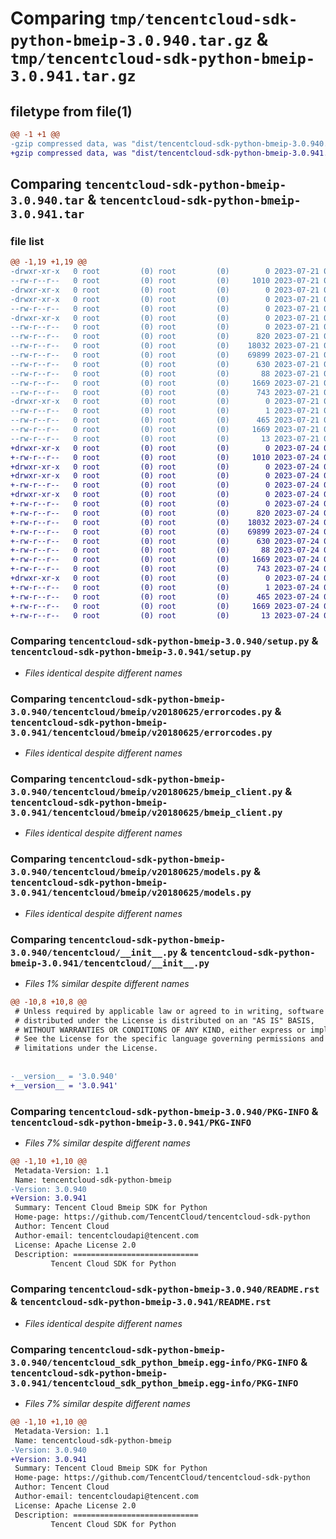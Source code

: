# Comparing `tmp/tencentcloud-sdk-python-bmeip-3.0.940.tar.gz` & `tmp/tencentcloud-sdk-python-bmeip-3.0.941.tar.gz`

## filetype from file(1)

```diff
@@ -1 +1 @@
-gzip compressed data, was "dist/tencentcloud-sdk-python-bmeip-3.0.940.tar", last modified: Fri Jul 21 00:23:15 2023, max compression
+gzip compressed data, was "dist/tencentcloud-sdk-python-bmeip-3.0.941.tar", last modified: Mon Jul 24 00:31:19 2023, max compression
```

## Comparing `tencentcloud-sdk-python-bmeip-3.0.940.tar` & `tencentcloud-sdk-python-bmeip-3.0.941.tar`

### file list

```diff
@@ -1,19 +1,19 @@
-drwxr-xr-x   0 root         (0) root         (0)        0 2023-07-21 00:23:15.000000 tencentcloud-sdk-python-bmeip-3.0.940/
--rw-r--r--   0 root         (0) root         (0)     1010 2023-07-21 00:23:15.000000 tencentcloud-sdk-python-bmeip-3.0.940/setup.py
-drwxr-xr-x   0 root         (0) root         (0)        0 2023-07-21 00:23:15.000000 tencentcloud-sdk-python-bmeip-3.0.940/tencentcloud/
-drwxr-xr-x   0 root         (0) root         (0)        0 2023-07-21 00:23:15.000000 tencentcloud-sdk-python-bmeip-3.0.940/tencentcloud/bmeip/
--rw-r--r--   0 root         (0) root         (0)        0 2023-07-21 00:23:15.000000 tencentcloud-sdk-python-bmeip-3.0.940/tencentcloud/bmeip/__init__.py
-drwxr-xr-x   0 root         (0) root         (0)        0 2023-07-21 00:23:15.000000 tencentcloud-sdk-python-bmeip-3.0.940/tencentcloud/bmeip/v20180625/
--rw-r--r--   0 root         (0) root         (0)        0 2023-07-21 00:23:15.000000 tencentcloud-sdk-python-bmeip-3.0.940/tencentcloud/bmeip/v20180625/__init__.py
--rw-r--r--   0 root         (0) root         (0)      820 2023-07-21 00:23:15.000000 tencentcloud-sdk-python-bmeip-3.0.940/tencentcloud/bmeip/v20180625/errorcodes.py
--rw-r--r--   0 root         (0) root         (0)    18032 2023-07-21 00:23:15.000000 tencentcloud-sdk-python-bmeip-3.0.940/tencentcloud/bmeip/v20180625/bmeip_client.py
--rw-r--r--   0 root         (0) root         (0)    69899 2023-07-21 00:23:15.000000 tencentcloud-sdk-python-bmeip-3.0.940/tencentcloud/bmeip/v20180625/models.py
--rw-r--r--   0 root         (0) root         (0)      630 2023-07-21 00:23:15.000000 tencentcloud-sdk-python-bmeip-3.0.940/tencentcloud/__init__.py
--rw-r--r--   0 root         (0) root         (0)       88 2023-07-21 00:23:15.000000 tencentcloud-sdk-python-bmeip-3.0.940/setup.cfg
--rw-r--r--   0 root         (0) root         (0)     1669 2023-07-21 00:23:15.000000 tencentcloud-sdk-python-bmeip-3.0.940/PKG-INFO
--rw-r--r--   0 root         (0) root         (0)      743 2023-07-21 00:23:15.000000 tencentcloud-sdk-python-bmeip-3.0.940/README.rst
-drwxr-xr-x   0 root         (0) root         (0)        0 2023-07-21 00:23:15.000000 tencentcloud-sdk-python-bmeip-3.0.940/tencentcloud_sdk_python_bmeip.egg-info/
--rw-r--r--   0 root         (0) root         (0)        1 2023-07-21 00:23:15.000000 tencentcloud-sdk-python-bmeip-3.0.940/tencentcloud_sdk_python_bmeip.egg-info/dependency_links.txt
--rw-r--r--   0 root         (0) root         (0)      465 2023-07-21 00:23:15.000000 tencentcloud-sdk-python-bmeip-3.0.940/tencentcloud_sdk_python_bmeip.egg-info/SOURCES.txt
--rw-r--r--   0 root         (0) root         (0)     1669 2023-07-21 00:23:15.000000 tencentcloud-sdk-python-bmeip-3.0.940/tencentcloud_sdk_python_bmeip.egg-info/PKG-INFO
--rw-r--r--   0 root         (0) root         (0)       13 2023-07-21 00:23:15.000000 tencentcloud-sdk-python-bmeip-3.0.940/tencentcloud_sdk_python_bmeip.egg-info/top_level.txt
+drwxr-xr-x   0 root         (0) root         (0)        0 2023-07-24 00:31:19.000000 tencentcloud-sdk-python-bmeip-3.0.941/
+-rw-r--r--   0 root         (0) root         (0)     1010 2023-07-24 00:31:18.000000 tencentcloud-sdk-python-bmeip-3.0.941/setup.py
+drwxr-xr-x   0 root         (0) root         (0)        0 2023-07-24 00:31:19.000000 tencentcloud-sdk-python-bmeip-3.0.941/tencentcloud/
+drwxr-xr-x   0 root         (0) root         (0)        0 2023-07-24 00:31:19.000000 tencentcloud-sdk-python-bmeip-3.0.941/tencentcloud/bmeip/
+-rw-r--r--   0 root         (0) root         (0)        0 2023-07-24 00:31:18.000000 tencentcloud-sdk-python-bmeip-3.0.941/tencentcloud/bmeip/__init__.py
+drwxr-xr-x   0 root         (0) root         (0)        0 2023-07-24 00:31:19.000000 tencentcloud-sdk-python-bmeip-3.0.941/tencentcloud/bmeip/v20180625/
+-rw-r--r--   0 root         (0) root         (0)        0 2023-07-24 00:31:18.000000 tencentcloud-sdk-python-bmeip-3.0.941/tencentcloud/bmeip/v20180625/__init__.py
+-rw-r--r--   0 root         (0) root         (0)      820 2023-07-24 00:31:18.000000 tencentcloud-sdk-python-bmeip-3.0.941/tencentcloud/bmeip/v20180625/errorcodes.py
+-rw-r--r--   0 root         (0) root         (0)    18032 2023-07-24 00:31:18.000000 tencentcloud-sdk-python-bmeip-3.0.941/tencentcloud/bmeip/v20180625/bmeip_client.py
+-rw-r--r--   0 root         (0) root         (0)    69899 2023-07-24 00:31:18.000000 tencentcloud-sdk-python-bmeip-3.0.941/tencentcloud/bmeip/v20180625/models.py
+-rw-r--r--   0 root         (0) root         (0)      630 2023-07-24 00:31:18.000000 tencentcloud-sdk-python-bmeip-3.0.941/tencentcloud/__init__.py
+-rw-r--r--   0 root         (0) root         (0)       88 2023-07-24 00:31:19.000000 tencentcloud-sdk-python-bmeip-3.0.941/setup.cfg
+-rw-r--r--   0 root         (0) root         (0)     1669 2023-07-24 00:31:19.000000 tencentcloud-sdk-python-bmeip-3.0.941/PKG-INFO
+-rw-r--r--   0 root         (0) root         (0)      743 2023-07-24 00:31:18.000000 tencentcloud-sdk-python-bmeip-3.0.941/README.rst
+drwxr-xr-x   0 root         (0) root         (0)        0 2023-07-24 00:31:19.000000 tencentcloud-sdk-python-bmeip-3.0.941/tencentcloud_sdk_python_bmeip.egg-info/
+-rw-r--r--   0 root         (0) root         (0)        1 2023-07-24 00:31:19.000000 tencentcloud-sdk-python-bmeip-3.0.941/tencentcloud_sdk_python_bmeip.egg-info/dependency_links.txt
+-rw-r--r--   0 root         (0) root         (0)      465 2023-07-24 00:31:19.000000 tencentcloud-sdk-python-bmeip-3.0.941/tencentcloud_sdk_python_bmeip.egg-info/SOURCES.txt
+-rw-r--r--   0 root         (0) root         (0)     1669 2023-07-24 00:31:19.000000 tencentcloud-sdk-python-bmeip-3.0.941/tencentcloud_sdk_python_bmeip.egg-info/PKG-INFO
+-rw-r--r--   0 root         (0) root         (0)       13 2023-07-24 00:31:19.000000 tencentcloud-sdk-python-bmeip-3.0.941/tencentcloud_sdk_python_bmeip.egg-info/top_level.txt
```

### Comparing `tencentcloud-sdk-python-bmeip-3.0.940/setup.py` & `tencentcloud-sdk-python-bmeip-3.0.941/setup.py`

 * *Files identical despite different names*

### Comparing `tencentcloud-sdk-python-bmeip-3.0.940/tencentcloud/bmeip/v20180625/errorcodes.py` & `tencentcloud-sdk-python-bmeip-3.0.941/tencentcloud/bmeip/v20180625/errorcodes.py`

 * *Files identical despite different names*

### Comparing `tencentcloud-sdk-python-bmeip-3.0.940/tencentcloud/bmeip/v20180625/bmeip_client.py` & `tencentcloud-sdk-python-bmeip-3.0.941/tencentcloud/bmeip/v20180625/bmeip_client.py`

 * *Files identical despite different names*

### Comparing `tencentcloud-sdk-python-bmeip-3.0.940/tencentcloud/bmeip/v20180625/models.py` & `tencentcloud-sdk-python-bmeip-3.0.941/tencentcloud/bmeip/v20180625/models.py`

 * *Files identical despite different names*

### Comparing `tencentcloud-sdk-python-bmeip-3.0.940/tencentcloud/__init__.py` & `tencentcloud-sdk-python-bmeip-3.0.941/tencentcloud/__init__.py`

 * *Files 1% similar despite different names*

```diff
@@ -10,8 +10,8 @@
 # Unless required by applicable law or agreed to in writing, software
 # distributed under the License is distributed on an "AS IS" BASIS,
 # WITHOUT WARRANTIES OR CONDITIONS OF ANY KIND, either express or implied.
 # See the License for the specific language governing permissions and
 # limitations under the License.
 
 
-__version__ = '3.0.940'
+__version__ = '3.0.941'
```

### Comparing `tencentcloud-sdk-python-bmeip-3.0.940/PKG-INFO` & `tencentcloud-sdk-python-bmeip-3.0.941/PKG-INFO`

 * *Files 7% similar despite different names*

```diff
@@ -1,10 +1,10 @@
 Metadata-Version: 1.1
 Name: tencentcloud-sdk-python-bmeip
-Version: 3.0.940
+Version: 3.0.941
 Summary: Tencent Cloud Bmeip SDK for Python
 Home-page: https://github.com/TencentCloud/tencentcloud-sdk-python
 Author: Tencent Cloud
 Author-email: tencentcloudapi@tencent.com
 License: Apache License 2.0
 Description: ============================
         Tencent Cloud SDK for Python
```

### Comparing `tencentcloud-sdk-python-bmeip-3.0.940/README.rst` & `tencentcloud-sdk-python-bmeip-3.0.941/README.rst`

 * *Files identical despite different names*

### Comparing `tencentcloud-sdk-python-bmeip-3.0.940/tencentcloud_sdk_python_bmeip.egg-info/PKG-INFO` & `tencentcloud-sdk-python-bmeip-3.0.941/tencentcloud_sdk_python_bmeip.egg-info/PKG-INFO`

 * *Files 7% similar despite different names*

```diff
@@ -1,10 +1,10 @@
 Metadata-Version: 1.1
 Name: tencentcloud-sdk-python-bmeip
-Version: 3.0.940
+Version: 3.0.941
 Summary: Tencent Cloud Bmeip SDK for Python
 Home-page: https://github.com/TencentCloud/tencentcloud-sdk-python
 Author: Tencent Cloud
 Author-email: tencentcloudapi@tencent.com
 License: Apache License 2.0
 Description: ============================
         Tencent Cloud SDK for Python
```

